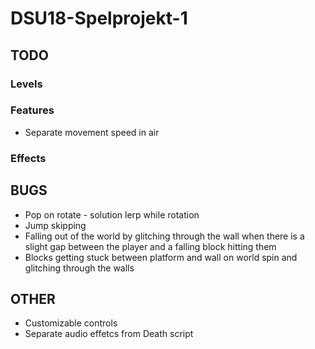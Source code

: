 # DSU18-Spelprojekt-1
## TODO
### Levels

### Features
* Separate movement speed in air

### Effects

## BUGS
* Pop on rotate - solution lerp while rotation
* Jump skipping
* Falling out of the world by glitching through the wall when there is a slight gap between the player and a falling block hitting them
* Blocks getting stuck between platform and wall on world spin and glitching through the walls

## OTHER
* Customizable controls
* Separate audio effetcs from Death script 
